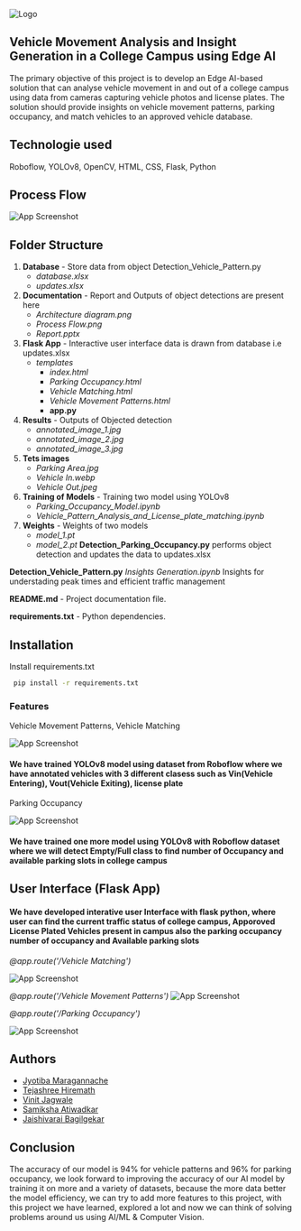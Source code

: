 
![Logo](https://manipal.edu/content/dam/manipal/mu/mit/images/banners/Mech_Intel_Unnati.jpg)


## Vehicle Movement Analysis and Insight Generation in a College Campus using Edge AI

The primary objective of this project is to develop an Edge AI-based solution that can analyse vehicle movement in and out of a college campus using data from cameras capturing vehicle photos and license plates. The solution should provide insights on vehicle movement patterns, parking occupancy, and match vehicles to an approved vehicle database.



## Technologie used

Roboflow, YOLOv8, OpenCV, HTML, CSS, Flask, Python

## Process Flow

![App Screenshot](./Documentation/Process%20Flow.png)


## Folder Structure 

1. **Database** - Store data from object Detection_Vehicle_Pattern.py 
    - *database.xlsx*
    - *updates.xlsx*
2. **Documentation** - Report and Outputs of object detections are present here
    - *Architecture diagram.png*
    - *Process Flow.png*
    - *Report.pptx*
3. **Flask App** - Interactive user interface data is drawn from database i.e updates.xlsx
    - *templates*
        - *index.html*
        - *Parking Occupancy.html* 
        - *Vehicle Matching.html*
        - *Vehicle Movement Patterns.html*
        - **app.py**
4. **Results** - Outputs of Objected detection 
    - *annotated_image_1.jpg*
    - *annotated_image_2.jpg*
    - *annotated_image_3.jpg*
5. **Tets images**
    - *Parking Area.jpg*
    - *Vehicle In.webp*
    - *Vehicle Out.jpeg*
6. **Training of Models** - Training two model using YOLOv8 
    - *Parking_Occupancy_Model.ipynb*
    - *Vehicle_Pattern_Analysis_and_License_plate_matching.ipynb*
7. **Weights** - Weights of two models 
    - *model_1.pt*
    - *model_2.pt*
**Detection_Parking_Occupancy.py** performs object detection and updates the data to updates.xlsx

**Detection_Vehicle_Pattern.py**
*Insights Generation.ipynb* Insights for understading peak times and efficient traffic management 

**README.md** - Project documentation file.

**requirements.txt** - Python dependencies.



## Installation

Install requirements.txt

```bash
 pip install -r requirements.txt
```
    
### Features

Vehicle Movement Patterns, 
Vehicle Matching 
    
![App Screenshot](./Results/annotated_image_1.jpg)

#### We have trained YOLOv8 model using dataset from Roboflow where we have annotated vehicles with 3 different clasess such as Vin(Vehicle Entering), Vout(Vehicle Exiting), license plate 


Parking Occupancy  
    
![App Screenshot](./Results/annotated_image_2.jpg)

#### We have trained one more model using YOLOv8 with Roboflow dataset where we will detect Empty/Full class to find number of Occupancy and available parking slots in college campus 

  
 


## User Interface (Flask App)

#### We have developed interative user Interface with flask python, where user can find the current traffic status of college campus, Apporoved License Plated Vehicles present in campus also the parking occupancy number of occupancy and Available parking slots

*@app.route('/Vehicle Matching')*

![App Screenshot](./Documentation/Vehicle%20Matching%20.png)

*@app.route('/Vehicle Movement Patterns')*
![App Screenshot](./Documentation/Vehicle%20Movement%20Patterns.png)

*@app.route('/Parking Occupancy')*

![App Screenshot](./Documentation/Parking%20Occupancy%20.png)
## Authors

- [Jyotiba Maragannache](https://github.com/jyotibasm)
- [Tejashree Hiremath](https://github.com/Tejashreeh17)
- [Vinit Jagwale](https://github.com/VinitJagwale)
- [Samiksha Atiwadkar](https://github.com/jyotibasm)
- [Jaishivarai Bagilgekar](https://github.com/jyotibasm)



## Conclusion 

The accuracy of our model is 94% for vehicle patterns and 96% for parking occupancy, we look forward to improving the accuracy of our AI model by training it on more and a variety of datasets, because the more data better the model efficiency, we can try to add more features to this project, with this project we have learned, explored a lot and now we can think of solving problems around us using AI/ML & Computer Vision.
